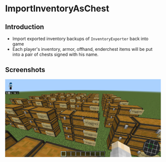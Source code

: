 # ImportInventoryAsChest

## Introduction

- Import exported inventory backups of `InventoryExporter` back into game
- Each player's inventory, armor, offhand, enderchest items will be put into a pair of chests signed with his name.

## Screenshots

![d15d8e59ddc42688187e3474882154f1](assets/d15d8e59ddc42688187e3474882154f1.png)
